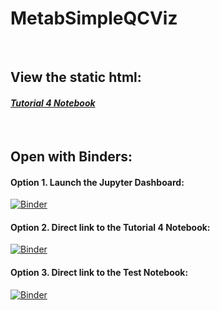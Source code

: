 # MetabSimpleQCViz
<br />

## View the static html:
#### *[Tutorial 4 Notebook](https://cimcb.github.io/MetabSimpleQcViz/Tutorial4.html)*

<br />

## Open with Binders:
#### Option 1. Launch the Jupyter Dashboard:
[![Binder](https://mybinder.org/badge_logo.svg)](https://mybinder.org/v2/gh/cimcb/MetabSimpleQcViz/master)
<br />
#### Option 2. Direct link to the Tutorial 4 Notebook:
[![Binder](https://mybinder.org/badge_logo.svg)](https://mybinder.org/v2/gh/cimcb/MetabSimpleQcViz/master?filepath=Tutorial4.ipynb)

#### Option 3. Direct link to the Test Notebook:
[![Binder](https://mybinder.org/badge_logo.svg)](https://mybinder.org/v2/gh/aiprof/JupyterExample/91b0c27bbe062f4ecf7f23e8e0b010848a09438a)
